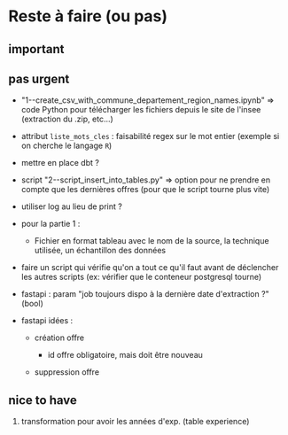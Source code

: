 # Reste à faire (ou pas)

## important


## pas urgent

  - "1--create_csv_with_commune_departement_region_names.ipynb"
    => code Python pour télécharger les fichiers depuis le site de l'insee (extraction du .zip, etc...)


  - attribut `liste_mots_cles` : faisabilité regex sur le mot entier (exemple si on cherche le langage `R`)


  - mettre en place dbt ?


  - script "2--script_insert_into_tables.py" => option pour ne prendre en compte que les dernières offres (pour que le script tourne plus vite)


  - utiliser log au lieu de print ?


  - pour la partie 1 :

    - Fichier en format tableau avec le nom de la source, la technique utilisée, un échantillon des données


  - faire un script qui vérifie qu'on a tout ce qu'il faut avant de déclencher les autres scripts (ex: vérifier que le conteneur postgresql tourne)


  - fastapi : param "job toujours dispo à la dernière date d'extraction ?" (bool)


  - fastapi idées :
    - création offre
      - id offre obligatoire, mais doit être nouveau

    - suppression offre

## nice to have

  1. transformation pour avoir les années d'exp. (table experience)
